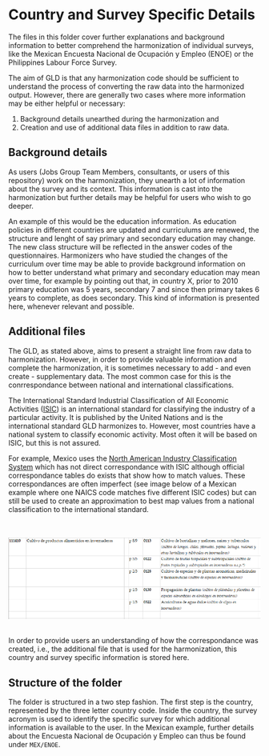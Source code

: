 # Country and Survey Specific Details

The files in this folder cover further explanations and background information to better comprehend the harmonization of individual surveys, like the Mexican Encuesta Nacional de Ocupación y Empleo (ENOE) or the Philippines Labour Force Survey.  

The aim of GLD is that any harmonization code should be sufficient to understand the process of converting the raw data into the harmonized output. However, there are generally two cases where more information may be either helpful or necessary:

1. Background details unearthed during the harmonization and
2. Creation and use of additional data files in addition to raw data.

## Background details

As users (Jobs Group Team Members, consultants, or users of this repository) work on the harmonization, they unearth a lot of information about the survey and its context. This information is cast into the harmonization but further details may be helpful for users who wish to go deeper. 

An example of this would be the education information. As education policies in different countries are updated and curriculums are renewed, the structure and lenght of say primary and secondary education may change. The new class structure will be reflected in the answer codes of the questionnaires. Harmonizers who have studied the changes of the curriculum over time may be able to provide background information on how to better understand what primary and secondary education may mean over time, for example by pointing out that, in country X, prior to 2010 primary education was 5 years, secondary 7 and since then primary takes 6 years to complete, as does secondary. This kind of information is presented here, whenever relevant and possible.

## Additional files

The GLD, as stated above, aims to present a straight line from raw data to harmonization. However, in order to provide valuable information and complete the harmonization, it is sometimes necessary to add - and even create - supplementary data. The most common case for this is the conrrespondance between national and international classifications. 

The International Standard Industrial Classification of All Economic Activities ([ISIC](https://unstats.un.org/unsd/classifications/Econ/isic)) is an international standard for classifying the industry of a particular activity. It is published by the United Nations and is the international standard GLD harmonizes to. However, most countries have a national system to classify economic activity. Most often it will be based on ISIC, but this is not assured.

For example, Mexico uses the [North American Industry Classification System](http://en.www.inegi.org.mx/app/scian/) which has not direct correspondance with ISIC although official correspondance tables do exists that show how to match values. These correspondances are often imperfect (see image below of a Mexican example where one NAICS code matches five different ISIC codes) but can still be used to create an approximation to best map values from a national classification to the international standard.

<br></br>
![SCIAN Imperfect Matching](/Support/Country%20Survey%20Details/MEX/ENOE/images/scian_imperfect_match.PNG)
<br></br>

In order to provide users an understanding of how the correspondance was created, i.e., the additional file that is used for the harmonization, this country and survey specific information is stored here.

## Structure of the folder

The folder is structured in a two step fashion. The first step is the country, represented by the three letter country code. Inside the country, the survey acronym is used to identify the specific survey for which additional information is available to the user. In the Mexican example, further details about the Encuesta Nacional de Ocupación y Empleo can thus be found under `MEX/ENOE`.
